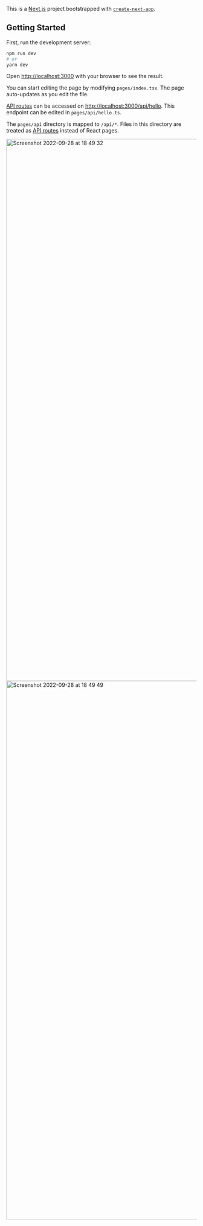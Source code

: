 This is a [Next.js](https://nextjs.org/) project bootstrapped with [`create-next-app`](https://github.com/vercel/next.js/tree/canary/packages/create-next-app).

## Getting Started

First, run the development server:

```bash
npm run dev
# or
yarn dev
```

Open [http://localhost:3000](http://localhost:3000) with your browser to see the result.

You can start editing the page by modifying `pages/index.tsx`. The page auto-updates as you edit the file.

[API routes](https://nextjs.org/docs/api-routes/introduction) can be accessed on [http://localhost:3000/api/hello](http://localhost:3000/api/hello). This endpoint can be edited in `pages/api/hello.ts`.

The `pages/api` directory is mapped to `/api/*`. Files in this directory are treated as [API routes](https://nextjs.org/docs/api-routes/introduction) instead of React pages.

<img width="1433" alt="Screenshot 2022-09-28 at 18 49 32" src="https://user-images.githubusercontent.com/39437696/192842089-210c339d-aeef-4daf-9d94-cd83995dc00e.png">

<img width="1424" alt="Screenshot 2022-09-28 at 18 49 49" src="https://user-images.githubusercontent.com/39437696/192842160-a1349e9c-e2a0-4199-9827-56aa92b9c4f9.png">



